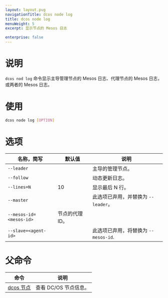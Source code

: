 ```yaml
---
layout: layout.pug
navigationTitle: dcos node log
title: dcos node log
menuWeight: 5
excerpt: 显示节点的 Mesos 日志

enterprise: false
---
```



# 说明
`dcos nod log` 命令显示主导管理节点的 Mesos 日志、代理节点的 Mesos 日志，或两者的 Mesos 日志。

# 使用

```bash
dcos node log [OPTION]
```

# 选项

| 名称，简写 | 默认值 | 说明 |
|---------|-------------|-------------|
| `--leader` | | 主导的管理节点。|
| `--follow` | | 动态更新日志。|
| `--lines=N` | 10 | 显示最后 N 行。|
| `--master` | | 此选项已弃用，并替换为 `--leader`。|
| `--mesos-id=<mesos-id>` | 节点的代理 ID。|
| `--slave=<agent-id>`   |             | 此选项已弃用，将替换为 `--mesos-id`. |

# 父命令

| 命令 | 说明 |
|---------|-------------|
| [dcos 节点](/mesosphere/dcos/cn/1.11/cli/command-reference/dcos-node/) | 查看 DC/OS 节点信息。|


